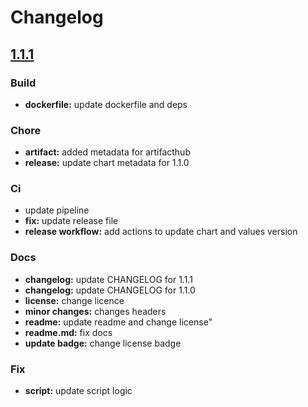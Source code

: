 # Changelog


## [1.1.1](/compare/1.1.0...1.1.1)

### Build

* **dockerfile:** update dockerfile and deps

### Chore

* **artifact:** added metadata for artifacthub
* **release:** update chart metadata for 1.1.0

### Ci

* update pipeline
* **fix:** update release file
* **release workflow:** add actions to update chart and values version

### Docs

* **changelog:** update CHANGELOG for 1.1.1
* **changelog:** update CHANGELOG for 1.1.0
* **license:** change licence
* **minor changes:** changes headers
* **readme:** update readme and change license"
* **readme.md:** fix docs
* **update badge:** change license badge

### Fix

* **script:** update script logic

